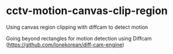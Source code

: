 # cctv-motion-canvas-clip-region
Using canvas region clipping with diffcam to detect motion

Going beyond rectangles for motion detection using Diffcam (https://github.com/lonekorean/diff-cam-engine)
